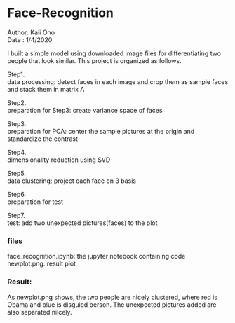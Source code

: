# Face-Recognition

Author: Kaii Ono  
Date : 1/4/2020

I built a simple model using downloaded image files for differentiating two people that look similar. This project is organized as follows.
&nbsp; 

Step1.  
data processing: detect faces in each image and crop them as sample faces and stack them in matrix A

Step2.  
preparation for Step3: create variance space of faces

Step3.  
preparation for PCA: center the sample pictures at the origin and standardize the contrast

Step4.  
dimensionality reduction using SVD

Step5.  
data clustering: project each face on 3 basis

Step6.  
preparation for test

Step7.  
test: add two unexpected pictures(faces) to the plot

### files
face_recognition.ipynb: the jupyter notebook containing code  
newplot.png: result plot


### Result:
As newplot.png shows, the two people are nicely clustered, where red is Obama and blue is disguied person.  The unexpected pictures added are also separated nilcely.  
